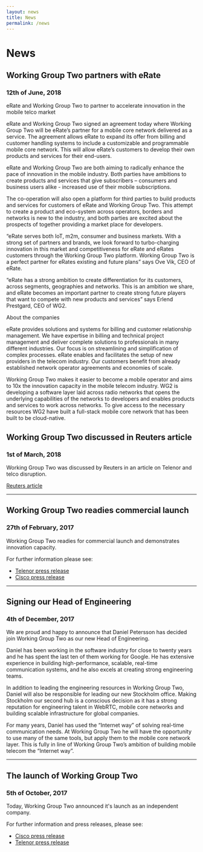 ```yaml
---
layout: news
title: News
permalink: /news
---
```


# News

## Working Group Two partners with eRate
### 12th of June, 2018

eRate and Working Group Two to partner to accelerate innovation in the mobile telco market

eRate and Working Group Two signed an agreement today where Working Group Two will be eRate’s partner for a mobile core network delivered as a service. The agreement allows eRate to expand its offer from billing and customer handling systems to include a customizable and programmable mobile core network. This will allow eRate’s customers to develop their own products and services for their end-users. 

eRate and Working Group Two are both aiming to radically enhance the pace of innovation in the mobile industry. Both parties have ambitions to create products and services that give subscribers – consumers and business users alike - increased use of their mobile subscriptions. 

The co-operation will also open a platform for third parties to build products and services for customers of eRate and Working Group Two. This attempt to create a product and eco-system across operators, borders and networks is new to the industry, and both parties are excited about the prospects of together providing a market place for developers. 

“eRate serves both IoT, m2m, consumer and business markets. With a strong set of partners and brands, we look forward to turbo-charging innovation in this market and competitiveness for eRate and eRates customers through the Working Group Two platform. Working Group Two is a perfect partner for eRates existing and future plans” says Ove Vik, CEO of eRate.

“eRate has a strong ambition to create differentiation for its customers, across segments, geographies and networks. This is an ambition we share, and eRate becomes an important partner to create strong future players that want to compete with new products and services” says Erlend Prestgard, CEO of WG2.

About the companies

eRate provides solutions and systems for billing and customer relationship management. We have expertise in billing and technical project management and deliver complete solutions to professionals in many different industries. Our focus is on streamlining and simplification of complex processes. eRate enables and facilitates the setup of new providers in the telecom industry. Our customers benefit from already established network operator agreements and economies of scale.

Working Group Two makes it easier to become a mobile operator and aims to 10x the innovation capacity in the mobile telecom industry. WG2 is developing a software layer laid across radio networks that opens the underlying capabilities of the networks to developers and enables products and services to work across networks. To give access to the necessary resources WG2 have built a full-stack mobile core network that has been built to be cloud-native. 


## Working Group Two discussed in Reuters article
### 1st of March, 2018

Working Group Two was discussed by Reuters in an article on Telenor and telco disruption. 

[Reuters article](https://www.reuters.com/article/us-telecoms-mobileworld-telenor/norways-telenor-seeks-salvation-in-the-cloud-idUSKCN1GD5JA)

---

## Working Group Two readies commercial launch
### 27th of February, 2017

Working Group Two readies for commercial launch and demonstrates innovation capacity. 

For further information please see: 
* [Telenor press release](https://www.telenor.com/media/press-release/working-group-two-readies-commercial-launch/)
* [Cisco press release](https://newsroom.cisco.com/press-release-content?type=webcontent&articleId=1913518)

---

## Signing our Head of Engineering 
### 4th of December, 2017

We are proud and happy to announce that Daniel Petersson has decided join Working Group Two as our new Head of Engineering. 

Daniel has been working in the software industry for close to twenty years and he has spent the last ten of them working for Google. He has extensive experience in building high-performance, scalable, real-time communication systems, and he also excels at creating strong engineering teams.

In addition to leading the engineering resources in Working Group Two, Daniel will also be responsible for leading our new Stockholm office. Making Stockholm our second hub is a conscious decision as it has a strong reputation for engineering talent in WebRTC, mobile core networks and building scalable infrastructure for global companies.  

For many years, Daniel has used the “Internet way” of solving real-time communication needs. At Working Group Two he will have the opportunity to use many of the same tools, but apply them to the mobile core network layer. This is fully in line of Working Group Two’s ambition of building mobile telecom the “Internet way”. 

---

## The launch of Working Group Two
### 5th of October, 2017

Today, Working Group Two announced it's launch as  an independent company. 

For further information and press releases, please see:

* [Cisco press release](https://newsroom.cisco.com/press-release-content?type=webcontent&articleId=1884622)
* [Telenor press release](https://www.telenor.com/media/press-release/telenor-and-cisco-introduce-workinggrouptwo/)
